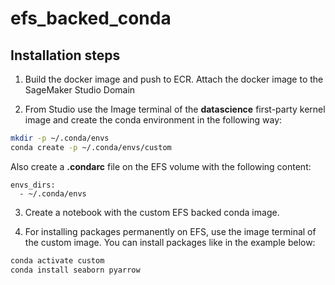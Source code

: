 # efs_backed_conda

## Installation steps

1. Build the docker image and push to ECR. Attach the docker image to the SageMaker Studio Domain 

3. From Studio use the Image terminal of the **datascience** first-party kernel image and create the conda environment in the following way:

```bash
mkdir -p ~/.conda/envs
conda create -p ~/.conda/envs/custom
```

Also create a **.condarc** file on the EFS volume with the following content:

```
envs_dirs:
  - ~/.conda/envs
```

3. Create a notebook with the custom EFS backed conda image.

4. For installing packages permanently on EFS, use the image terminal of the custom image. You can install packages like in the example below:

```bash
conda activate custom
conda install seaborn pyarrow
```



